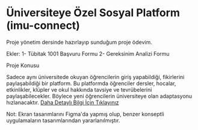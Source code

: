 # Üniversiteye Özel Sosyal Platform (imu-connect)

Proje yönetim dersinde hazırlayıp sunduğum proje ödevim.

Ekler:
1- Tübitak 1001 Başvuru Formu
2- Gereksinim Analizi Formu

Proje Konusu

Sadece aynı üniversitede okuyan öğrencilerin giriş yapabildiği, fikirlerini paylaşabildiği bir platform. Bu platformda öğrenciler dersler, hocalar, etkinlikler, klüpler ve okul hakkında tavsiye ve tevrübelerini paylaşabilecekler. Böylece yeni öğrencilerin üniversiteye olan adaptasyonu hızlanacaktır. [Daha Detaylı Bilgi İçin Tıklayınız](https://github.com/2nahan/imu-connect/blob/main/%C3%9Cniversiteye%20%C3%96zel%20Sosyal%20Platform.pdf)

Not: Ekran tasarımlarını Figma'da yapmış olup, benzer konseptli uygulamaların tasarımlarından yararlanılmıştır.
